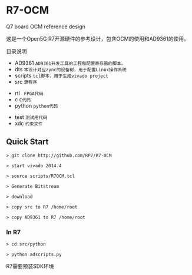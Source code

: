 # R7-OCM
Q7 board OCM reference design

这是一个Open5G R7开源硬件的参考设计，包含OCM的使用和AD9361的使用。

目录说明

- AD9361     `AD9361开发工具的工程和配置寄存器的脚本。`
- dts        `本设计对应zync的设备树，用于配置Linux操作系统`
- scripts    `tcl脚本，用于生成vivado project`
- src        `源程序`
 * rtl   ` FPGA代码`
 * c      `C代码`
 * python `python代码`
- test       `测试用代码`
- xdc        `约束文件`

## Quick Start

`> git clone http://github.com/RP7/R7-OCM`

`> start vivado 2014.4`

`> source scripts/R7OCM.tcl`

`> Generate Bitstream`

`> download`

`> copy src to R7 /home/root`

`> copy AD9361 to R7 /home/root`

### In R7
`> cd src/python`

`> python adscripts.py`

R7需要预装SDK环境


